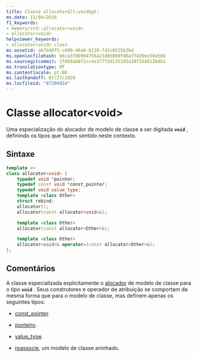 ```yaml
---
title: Classe allocator&lt;void&gt;
ms.date: 11/04/2016
f1_keywords:
- memory/std::allocator<void>
- allocator<void>
helpviewer_keywords:
- allocator<void> class
ms.assetid: abfb40f5-c600-46a6-b130-f42c6535b2bd
ms.openlocfilehash: b6ca3f8b994756a21d85860fd8aff429ee38e58b
ms.sourcegitcommit: 1f009ab0f2cc4a177f2d1353d5a38f164612bdb1
ms.translationtype: MT
ms.contentlocale: pt-BR
ms.lasthandoff: 07/27/2020
ms.locfileid: "87204924"
---
```

# <a name="allocatorltvoidgt-class"></a>Classe allocator&lt;void&gt;

Uma especialização do alocador de modelo de classe a ser digitada **`void`** , definindo os tipos que fazem sentido neste contexto.

## <a name="syntax"></a>Sintaxe

```cpp
template <>
class allocator<void> {
    typedef void *pointer;
    typedef const void *const_pointer;
    typedef void value_type;
    template <class Other>
    struct rebind;
    allocator();
    allocator(const allocator<void>&);

    template <class Other>
    allocator(const allocator<Other>&);

    template <class Other>
    allocator<void>& operator=(const allocator<Other>&);
};
```

## <a name="remarks"></a>Comentários

A classe especializada explicitamente o [alocador](allocator-class.md) de modelo de classe para o tipo **`void`** . Seus construtores e operador de atribuição se comportam da mesma forma que para o modelo de classe, mas definem apenas os seguintes tipos:

- [const_pointer](allocator-class.md#const_pointer).

- [ponteiro](allocator-class.md#pointer).

- [value_type](allocator-class.md#value_type).

- [reassocie](allocator-class.md#rebind), um modelo de classe aninhado.
